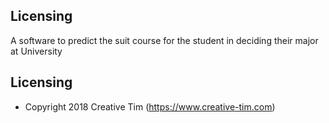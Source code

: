 ## Licensing

A software to predict the suit course for the student in deciding their major at University

## Licensing

- Copyright 2018 Creative Tim (https://www.creative-tim.com)
